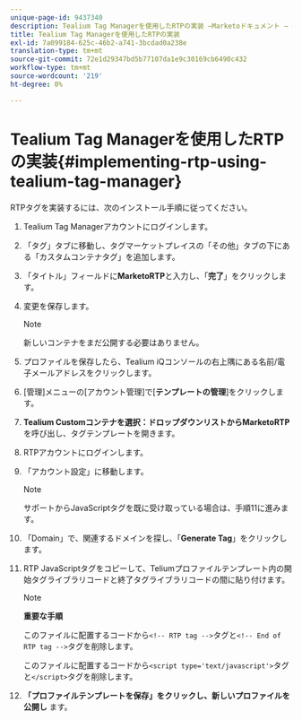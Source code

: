 ```yaml
---
unique-page-id: 9437340
description: Tealium Tag Managerを使用したRTPの実装 —Marketoドキュメント — 製品ドキュメント
title: Tealium Tag Managerを使用したRTPの実装
exl-id: 7a099184-625c-46b2-a741-3bcdad0a238e
translation-type: tm+mt
source-git-commit: 72e1d29347bd5b77107da1e9c30169cb6490c432
workflow-type: tm+mt
source-wordcount: '219'
ht-degree: 0%

---
```


# Tealium Tag Managerを使用したRTPの実装{#implementing-rtp-using-tealium-tag-manager}

RTPタグを実装するには、次のインストール手順に従ってください。

1. Tealium Tag Managerアカウントにログインします。

1. 「タグ」タブに移動し、タグマーケットプレイスの「その他」タブの下にある「カスタムコンテナタグ」を追加します。

1. 「タイトル」フィールドに&#x200B;**MarketoRTP**&#x200B;と入力し、「**完了**」をクリックします。

1. 変更を保存します。

   >[!NOTE]
   >
   >新しいコンテナをまだ公開する必要はありません。

1. プロファイルを保存したら、Tealium iQコンソールの右上隅にある名前/電子メールアドレスをクリックします。

1. [管理]メニューの[アカウント管理]で[**テンプレートの管理**]をクリックします。

1. **Tealium Customコンテナを選択：ドロップダウンリストからMarketoRTP**&#x200B;を呼び出し、タグテンプレートを開きます。

1. RTPアカウントにログインします。

1. 「アカウント設定」に移動します。

   >[!NOTE]
   >
   >サポートからJavaScriptタグを既に受け取っている場合は、手順11に進みます。

1. 「Domain」で、関連するドメインを探し、「**Generate Tag**」をクリックします。

1. RTP JavaScriptタグをコピーして、Teliumプロファイルテンプレート内の開始タグライブラリコードと終了タグライブラリコードの間に貼り付けます。

   >[!NOTE]
   >
   >**重要な手順**
   >
   >このファイルに配置するコードから`<!-- RTP tag -->`タグと`<!-- End of RTP tag -->`タグを削除します。
   >
   >このファイルに配置するコードから`<script type='text/javascript'>`タグと`</script>`タグを削除します。

1. **「プロファイルテンプレートを保存」をクリックし、新しいプロファイルを公開し** ます。
